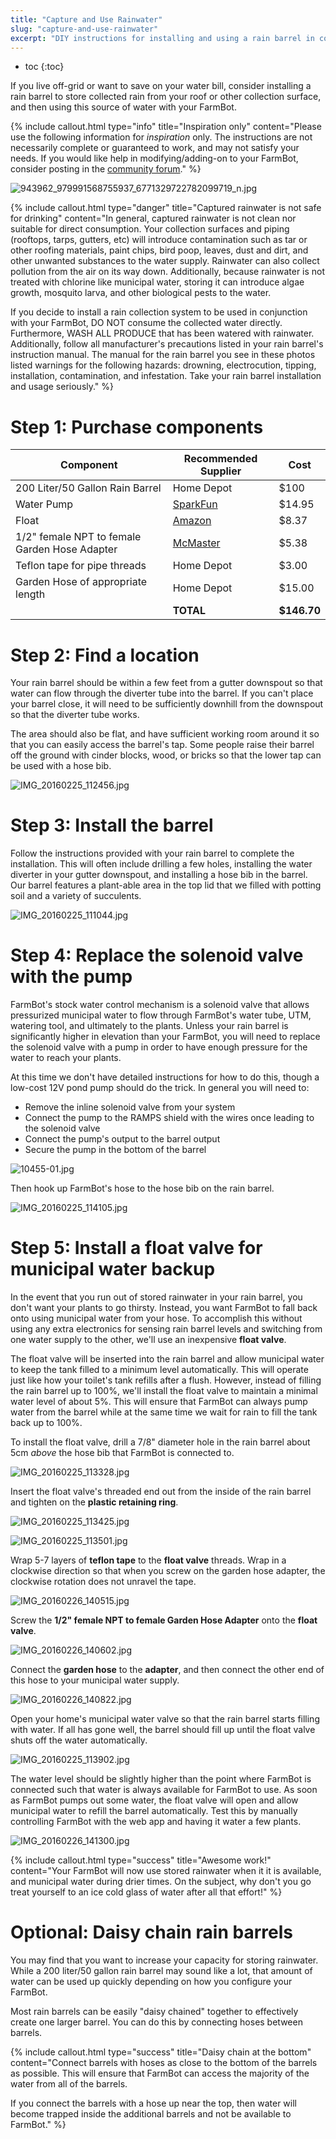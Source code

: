 ```yaml
---
title: "Capture and Use Rainwater"
slug: "capture-and-use-rainwater"
excerpt: "DIY instructions for installing and using a rain barrel in conjunction with FarmBot"
---
```


* toc
{:toc}

If you live off-grid or want to save on your water bill, consider installing a rain barrel to store collected rain from your roof or other collection surface, and then using this source of water with your FarmBot.

{%
include callout.html
type="info"
title="Inspiration only"
content="Please use the following information for *inspiration* only. The instructions are not necessarily complete or guaranteed to work, and may not satisfy your needs. If you would like help in modifying/adding-on to your FarmBot, consider posting in the [community forum](http://forum.farmbot.org)."
%}



![943962_979991568755937_6771329722782099719_n.jpg](943962_979991568755937_6771329722782099719_n.jpg)



{%
include callout.html
type="danger"
title="Captured rainwater is not safe for drinking"
content="In general, captured rainwater is not clean nor suitable for direct consumption. Your collection surfaces and piping (rooftops, tarps, gutters, etc) will introduce contamination such as tar or other roofing materials, paint chips, bird poop, leaves, dust and dirt, and other unwanted substances to the water supply. Rainwater can also collect pollution from the air on its way down. Additionally, because rainwater is not treated with chlorine like municipal water, storing it can introduce algae growth, mosquito larva, and other biological pests to the water.

If you decide to install a rain collection system to be used in conjunction with your FarmBot, DO NOT consume the collected water directly. Furthermore, WASH ALL PRODUCE that has been watered with rainwater. Additionally, follow all manufacturer's precautions listed in your rain barrel's instruction manual. The manual for the rain barrel you see in these photos listed warnings for the following hazards: drowning, electrocution, tipping, installation, contamination, and infestation. Take your rain barrel installation and usage seriously."
%}



# Step 1: Purchase components



|Component                     |Recommended Supplier          |Cost                          |
|------------------------------|------------------------------|------------------------------|
|200 Liter/50 Gallon Rain Barrel|Home Depot                    |$100
|Water Pump                    |[SparkFun](https://www.sparkfun.com/products/10455)|$14.95
|Float                         |[Amazon](http://smile.amazon.com/gp/product/B0077RAP1I)|$8.37
|1/2" female NPT to female Garden Hose Adapter|[McMaster](http://www.mcmaster.com/#73605t82/=11565ub)|$5.38
|Teflon tape for pipe threads  |Home Depot                    |$3.00
|Garden Hose of appropriate length|Home Depot                    |$15.00
|                              |**TOTAL**                     |**$146.70**



# Step 2: Find a location

Your rain barrel should be within a few feet from a gutter downspout so that water can flow through the diverter tube into the barrel. If you can't place your barrel close, it will need to be sufficiently downhill from the downspout so that the diverter tube works.

The area should also be flat, and have sufficient working room around it so that you can easily access the barrel's tap. Some people raise their barrel off the ground with cinder blocks, wood, or bricks so that the lower tap can be used with a hose bib.

![IMG_20160225_112456.jpg](IMG_20160225_112456.jpg)



# Step 3: Install the barrel

Follow the instructions provided with your rain barrel to complete the installation. This will often include drilling a few holes, installing the water diverter in your gutter downspout, and installing a hose bib in the barrel. Our barrel features a plant-able area in the top lid that we filled with potting soil and a variety of succulents.

![IMG_20160225_111044.jpg](IMG_20160225_111044.jpg)



# Step 4: Replace the solenoid valve with the pump

FarmBot's stock water control mechanism is a solenoid valve that allows pressurized municipal water to flow through FarmBot's water tube, UTM, watering tool, and ultimately to the plants. Unless your rain barrel is significantly higher in elevation than your FarmBot, you will need to replace the solenoid valve with a pump in order to have enough pressure for the water to reach your plants.

At this time we don't have detailed instructions for how to do this, though a low-cost 12V pond pump should do the trick. In general you will need to:
  * Remove the inline solenoid valve from your system
  * Connect the pump to the RAMPS shield with the wires once leading to the solenoid valve
  * Connect the pump's output to the barrel output
  * Secure the pump in the bottom of the barrel

![10455-01.jpg](01.jpg)

Then hook up FarmBot's hose to the hose bib on the rain barrel.

![IMG_20160225_114105.jpg](IMG_20160225_114105.jpg)



# Step 5: Install a float valve for municipal water backup

In the event that you run out of stored rainwater in your rain barrel, you don't want your plants to go thirsty. Instead, you want FarmBot to fall back onto using municipal water from your hose. To accomplish this without using any extra electronics for sensing rain barrel levels and switching from one water supply to the other, we'll use an inexpensive **float valve**.

The float valve will be inserted into the rain barrel and allow municipal water to keep the tank filled to a minimum level automatically. This will operate just like how your toilet's tank refills after a flush. However, instead of filling the rain barrel up to 100%, we'll install the float valve to maintain a minimal water level of about 5%. This will ensure that FarmBot can always pump water from the barrel while at the same time we wait for rain to fill the tank back up to 100%.

To install the float valve, drill a 7/8" diameter hole in the rain barrel about 5cm *above* the hose bib that FarmBot is connected to.

![IMG_20160225_113328.jpg](IMG_20160225_113328.jpg)

Insert the float valve's threaded end out from the inside of the rain barrel and tighten on the **plastic retaining ring**.

![IMG_20160225_113425.jpg](IMG_20160225_113425.jpg)



![IMG_20160225_113501.jpg](IMG_20160225_113501.jpg)

Wrap 5-7 layers of **teflon tape** to the **float valve** threads. Wrap in a clockwise direction so that when you screw on the garden hose adapter, the clockwise rotation does not unravel the tape.

![IMG_20160226_140515.jpg](IMG_20160226_140515.jpg)

Screw the **1/2" female NPT to female Garden Hose Adapter** onto the **float valve**.

![IMG_20160226_140602.jpg](IMG_20160226_140602.jpg)

Connect the **garden hose** to the **adapter**, and then connect the other end of this hose to your municipal water supply.

![IMG_20160226_140822.jpg](IMG_20160226_140822.jpg)

Open your home's municipal water valve so that the rain barrel starts filling with water. If all has gone well, the barrel should fill up until the float valve shuts off the water automatically.

![IMG_20160225_113902.jpg](IMG_20160225_113902.jpg)

The water level should be slightly higher than the point where FarmBot is connected such that water is always available for FarmBot to use. As soon as FarmBot pumps out some water, the float valve will open and allow municipal water to refill the barrel automatically. Test this by manually controlling FarmBot with the web app and having it water a few plants.

![IMG_20160226_141300.jpg](IMG_20160226_141300.jpg)



{%
include callout.html
type="success"
title="Awesome work!"
content="Your FarmBot will now use stored rainwater when it it is available, and municipal water during drier times. On the subject, why don't you go treat yourself to an ice cold glass of water after all that effort!"
%}



# Optional: Daisy chain rain barrels

You may find that you want to increase your capacity for storing rainwater. While a 200 liter/50 gallon rain barrel may sound like a lot, that amount of water can be used up quickly depending on how you configure your FarmBot.

Most rain barrels can be easily "daisy chained" together to effectively create one larger barrel. You can do this by connecting hoses between barrels.

{%
include callout.html
type="success"
title="Daisy chain at the bottom"
content="Connect barrels with hoses as close to the bottom of the barrels as possible. This will ensure that FarmBot can access the majority of the water from all of the barrels.

If you connect the barrels with a hose up near the top, then water will become trapped inside the additional barrels and not be available to FarmBot."
%}

